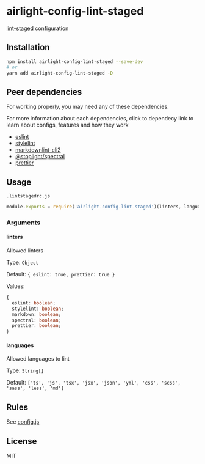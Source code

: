 # airlight-config-lint-staged

[lint-staged](https://github.com/okonet/lint-staged) configuration

## Installation

```bash
npm install airlight-config-lint-staged --save-dev
# or
yarn add airlight-config-lint-staged -D
```

## Peer dependencies

For working properly, you may need any of these dependencies.

For more information about each dependencies, click to dependecy link to learn about configs, features and how they work

- [eslint](http://eslint.org)
- [stylelint](https://stylelint.io)
- [markdownlint-cli2](https://github.com/DavidAnson/markdownlint-cli2)
- [@stoplight/spectral](https://github.com/stoplightio/spectral)
- [prettier](https://prettier.io)

## Usage

`.lintstagedrc.js`

```js
module.exports = require('airlight-config-lint-staged')(linters, languages);
```

### Arguments

#### **linters**

Allowed linters

Type: `Object`

Default: `{ eslint: true, prettier: true }`

Values:

```typescript
{
  eslint: boolean;
  stylelint: boolean;
  markdown: boolean;
  spectral: boolean;
  prettier: boolean;
}
```

#### **languages**

Allowed languages to lint

Type: `String[]`

Default: `['ts', 'js', 'tsx', 'jsx', 'json', 'yml', 'css', 'scss', 'sass', 'less', 'md']`

## Rules

See [config.js](./config.js)

## License

MIT
